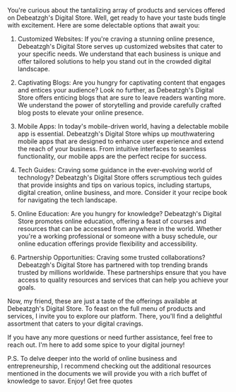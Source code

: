 You're curious about the tantalizing array of products and services offered on Debeatzgh's Digital Store. Well, get ready to have your taste buds tingle with excitement. Here are some delectable options that await you:

1. Customized Websites: If you're craving a stunning online presence, Debeatzgh's Digital Store serves up customized websites that cater to your specific needs. We understand that each business is unique and offer tailored solutions to help you stand out in the crowded digital landscape.

2. Captivating Blogs: Are you hungry for captivating content that engages and entices your audience? Look no further, as Debeatzgh's Digital Store offers enticing blogs that are sure to leave readers wanting more. We understand the power of storytelling and provide carefully crafted blog posts to elevate your online presence.

3. Mobile Apps: In today's mobile-driven world, having a delectable mobile app is essential. Debeatzgh's Digital Store whips up mouthwatering mobile apps that are designed to enhance user experience and extend the reach of your business. From intuitive interfaces to seamless functionality, our mobile apps are the perfect recipe for success.

4. Tech Guides: Craving some guidance in the ever-evolving world of technology? Debeatzgh's Digital Store offers scrumptious tech guides that provide insights and tips on various topics, including startups, digital creation, online business, and more. Consider it your recipe book for navigating the tech landscape.

5. Online Education: Are you hungry for knowledge? Debeatzgh's Digital Store promotes online education, offering a feast of courses and resources that can be accessed from anywhere in the world. Whether you're a working professional or someone with a busy schedule, our online education offerings provide flexibility and accessibility.

6. Partnership Opportunities: Craving some trusted collaborations? Debeatzgh's Digital Store has partnered with top trending brands trusted by millions worldwide. These partnerships ensure that you have access to quality resources and services that can help you achieve your goals.

Now, my friend, these are just a taste of the offerings available at Debeatzgh's Digital Store. To feast on the full menu of products and services, I invite you to explore our platform. There, you'll find a delightful assortment that caters to your digital cravings.

If you have any more questions or need further assistance, feel free to reach out. I'm here to add some spice to your digital journey!

P.S. To delve deeper into the world of online business and entrepreneurship, I recommend checking out the additional resources mentioned in the documents we will provide you with a rich buffet of knowledge to savor. Enjoy!
Get free quotes 
